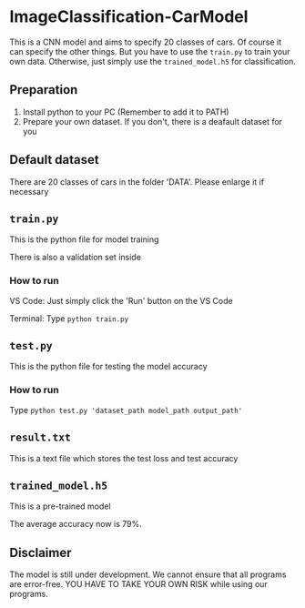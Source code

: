 # ImageClassification-CarModel
This is a CNN model and aims to specify 20 classes of cars. Of course it can specify the other things. But you have to use the ```train.py``` to train your own data. Otherwise, just simply use the ```trained_model.h5``` for classification. 

## Preparation
1. Install python to your PC (Remember to add it to PATH)
2. Prepare your own dataset. If you don't, there is a deafault dataset for you

## Default dataset
There are 20 classes of cars in the folder 'DATA'. Please enlarge it if necessary

## ```train.py```
This is the python file for model training

There is also a validation set inside
### How to run
VS Code: Just simply click the 'Run' button on the VS Code

Terminal: Type ```python train.py```

## ```test.py```
This is the python file for testing the model accuracy
### How to run
Type ```python test.py 'dataset_path model_path output_path'```

## ```result.txt```
This is a text file which stores the test loss and test accuracy

## ```trained_model.h5```
This is a pre-trained model

The average accuracy now is 79%.

## Disclaimer
The model is still under development. We cannot ensure that all programs are error-free. YOU HAVE TO TAKE YOUR OWN RISK while using our programs.
